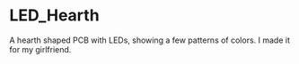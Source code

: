 # LED_Hearth
A hearth shaped PCB with LEDs, showing a few patterns of colors.
I made it for my girlfriend.
